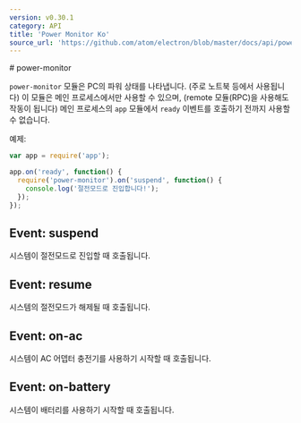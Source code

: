 ```yaml
---
version: v0.30.1
category: API
title: 'Power Monitor Ko'
source_url: 'https://github.com/atom/electron/blob/master/docs/api/power-monitor-ko.md'
---
```


﻿# power-monitor

`power-monitor` 모듈은 PC의 파워 상태를 나타냅니다. (주로 노트북 등에서 사용됩니다)
이 모듈은 메인 프로세스에서만 사용할 수 있으며, (remote 모듈(RPC)을 사용해도 작동이 됩니다)
메인 프로세스의 `app` 모듈에서 `ready` 이벤트를 호출하기 전까지 사용할 수 없습니다.

예제:

```javascript
var app = require('app');

app.on('ready', function() {
  require('power-monitor').on('suspend', function() {
    console.log('절전모드로 진입합니다!');
  });
});
```

## Event: suspend

시스템이 절전모드로 진입할 때 호출됩니다.

## Event: resume

시스템의 절전모드가 해제될 때 호출됩니다.

## Event: on-ac

시스템이 AC 어뎁터 충전기를 사용하기 시작할 때 호출됩니다.

## Event: on-battery

시스템이 배터리를 사용하기 시작할 때 호출됩니다.
